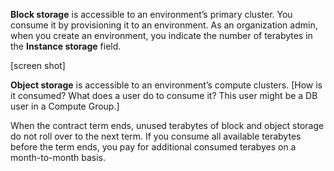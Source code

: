 
**Block storage** is accessible to an environment’s primary cluster. You consume it by provisioning it to an environment. As an organization admin, when you create an environment, you indicate the number of terabytes in the **Instance storage** field.

[screen shot]

**Object storage** is accessible to an environment’s compute clusters. [How is it consumed? What does a user do to consume it? This user might be a DB user in a Compute Group.]

When the contract term ends, unused terabytes of block and object storage do not roll over to the next term. If you consume all available terabytes before the term ends, you pay for additional consumed terabyes on a month-to-month basis.

